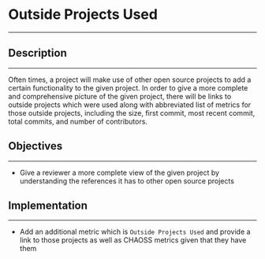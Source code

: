 # Outside Projects Used
---
## Description
---
Often times, a project will make use of other open source projects to add a certain functionality to the given project. In order to give a more complete and comprehensive picture of the given project, there will be links to outside projects which were used along with abbreviated list of metrics for those outside projects, including the size, first commit, most recent commit, total commits, and number of contributors.

## Objectives
---
- Give a reviewer a more complete view of the given project by understanding the references it has to other open source projects

## Implementation
---
- Add an additional metric which is `Outside Projects Used` and provide a link to those projects as well as CHAOSS metrics given that they have them
